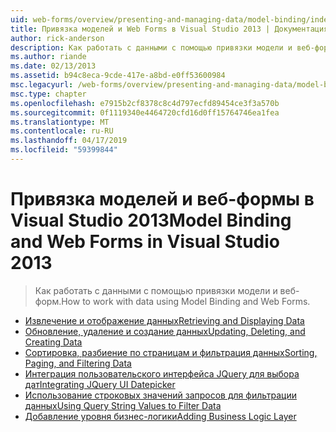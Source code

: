 ```yaml
---
uid: web-forms/overview/presenting-and-managing-data/model-binding/index
title: Привязка моделей и Web Forms в Visual Studio 2013 | Документация Майкрософт
author: rick-anderson
description: Как работать с данными с помощью привязки модели и веб-форм.
ms.author: riande
ms.date: 02/13/2013
ms.assetid: b94c8eca-9cde-417e-a8bd-e0ff53600984
msc.legacyurl: /web-forms/overview/presenting-and-managing-data/model-binding
msc.type: chapter
ms.openlocfilehash: e7915b2cf8378c8c4d797ecfd89454ce3f3a570b
ms.sourcegitcommit: 0f1119340e4464720cfd16d0ff15764746ea1fea
ms.translationtype: MT
ms.contentlocale: ru-RU
ms.lasthandoff: 04/17/2019
ms.locfileid: "59399844"
---
```

# <a name="model-binding-and-web-forms-in-visual-studio-2013"></a><span data-ttu-id="ca74b-103">Привязка моделей и веб-формы в Visual Studio 2013</span><span class="sxs-lookup"><span data-stu-id="ca74b-103">Model Binding and Web Forms in Visual Studio 2013</span></span>

> <span data-ttu-id="ca74b-104">Как работать с данными с помощью привязки модели и веб-форм.</span><span class="sxs-lookup"><span data-stu-id="ca74b-104">How to work with data using Model Binding and Web Forms.</span></span>


- [<span data-ttu-id="ca74b-105">Извлечение и отображение данных</span><span class="sxs-lookup"><span data-stu-id="ca74b-105">Retrieving and Displaying Data</span></span>](retrieving-data.md)
- [<span data-ttu-id="ca74b-106">Обновление, удаление и создание данных</span><span class="sxs-lookup"><span data-stu-id="ca74b-106">Updating, Deleting, and Creating Data</span></span>](updating-deleting-and-creating-data.md)
- [<span data-ttu-id="ca74b-107">Сортировка, разбиение по страницам и фильтрация данных</span><span class="sxs-lookup"><span data-stu-id="ca74b-107">Sorting, Paging, and Filtering Data</span></span>](sorting-paging-and-filtering-data.md)
- [<span data-ttu-id="ca74b-108">Интеграция пользовательского интерфейса JQuery для выбора дат</span><span class="sxs-lookup"><span data-stu-id="ca74b-108">Integrating JQuery UI Datepicker</span></span>](integrating-jquery-ui.md)
- [<span data-ttu-id="ca74b-109">Использование строковых значений запросов для фильтрации данных</span><span class="sxs-lookup"><span data-stu-id="ca74b-109">Using Query String Values to Filter Data</span></span>](using-query-string-values-to-retrieve-data.md)
- [<span data-ttu-id="ca74b-110">Добавление уровня бизнес-логики</span><span class="sxs-lookup"><span data-stu-id="ca74b-110">Adding Business Logic Layer</span></span>](adding-business-logic-layer.md)
